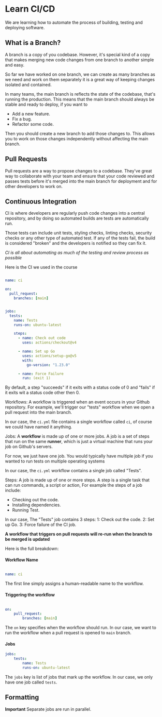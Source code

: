 # Learn CI/CD 
We are learning how to automate the process of building, testing and deploying
software.

## What is a Branch?
A branch is a copy of you codebase. However, it's special kind of a copy that
makes merging new code changes from one branch to another simple and easy.

So far we have worked on one branch, we can create as many branches as we need
and work on them separately it is a great way of keeping changes isolated and 
contained.

In many teams, the main branch is reflects the state of the codebase, that's
running the production. This means that the main branch should always be stable
and ready to deploy, if you want to
- Add a new feature.
- Fix a bug.
- Refactor some code.

Then you should create a new branch to add those changes to. This allows you to
work on those changes independently without affecting the main branch.

## Pull Requests
Pull requests are a way to propose changes to a codebase. They've great way to 
collaborate with your team and ensure that your code reviewed and passes tests
before it's merged into the main branch for deployment and for other developers
to work on.

## Continuous Integration
CI is where developers are regularly push code changes into a central repository,
and by doing so automated builds are tests are automatically run.

Those tests can include unit tests, styling checks, linting checks, security checks
or any other type of automated test. If any of the tests fail, the build is considered
"broken" and the developers is notified so they can fix it.

*CI is all about automating as much of the testing and review process as possible*

Here is the CI we used in the course
```yml

name: ci

on: 
  pull_request:
    branches: [main]


jobs:
  tests:
    name: Tests
    runs-on: ubuntu-latest

    steps:
      - name: Check out code
        uses: actions/checkout@v4

      - name: Set up Go
        uses: actions/setup-go@v5
        with:
          go-version: "1.23.0"

      - name: Force Failure
        run: (exit 1)
```
By default, a step "succeeds" if it exits with a status code of 0 and "fails"
if it exits wit a status code other then 0.

Workflows:
A workflow is triggered when an event occurs in your Github repository. For example,
we'll trigger our "tests" workflow when we open a pull request into the main branch.

In our case, the `ci.yml` file contains a single workflow called `ci`, of course
we could have named it anything.

Jobs:
A **workflow** is made up of one or more jobs. A job is a set of steps that run
on the same **runner**, which is just a virtual machine that runs your job on Github's
servers.

For now, we just have one job. You would typically have multiple job if you wanted
to run tests on multiple operating systems

In our case, the `ci.yml` workflow contains a single job called "Tests".

Steps:
A job is made up of one or more steps. A step is a single task that can run
commands, a script or action, For example the steps of a job include:
- Checking out the code.
- Installing dependencies.
- Running Test.

In our case, The "Tests" job contains 3 steps:
1: Check out the code.
2: Set up Go.
3: Force failure of the CI job.


**A workflow that triggers on pull requests will re-run when the branch to be
merged is updated**


Here is the full breakdown:

#### Workflow Name
```yml

name: ci

```
The first line simply assigns a human-readable name to the workflow.

#### Triggering the workflow
```yml

on: 
	pull_request:
		branches: [main]

```
The `on` key specifies when the workflow should run. In our case, we want to run
the workflow when a pull request is opened to `main` branch.

#### Jobs
```yml
jobs:
	tests:
		name: Tests
		runs-on: ubuntu-latest
```
The `jobs` key is list of jobs that mark up the workflow. In our case, we only
have one job called `tests`.

## Formatting

**Important**
Separate jobs are run in parallel.
